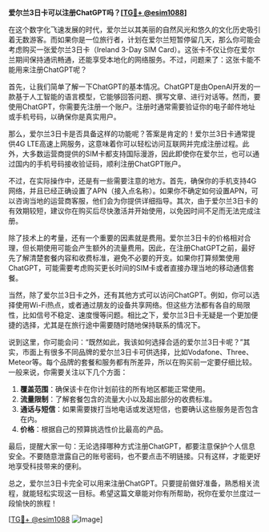 **爱尔兰3日卡可以注册ChatGPT吗？[[TG💪+ @esim1088](https://t.me/s/esim1088)]**

在这个数字化飞速发展的时代，爱尔兰以其美丽的自然风光和悠久的文化历史吸引着无数游客。而如果你是一位旅行者，计划在爱尔兰短暂停留几天，那么你可能会考虑购买一张爱尔兰3日卡（Ireland 3-Day SIM Card）。这张卡不仅让你在爱尔兰期间保持通讯畅通，还能享受本地化的网络服务。不过，问题来了：这张卡能不能用来注册ChatGPT呢？

首先，让我们简单了解一下ChatGPT的基本情况。ChatGPT是由OpenAI开发的一款基于人工智能的语言模型，它能够回答问题、撰写文章、进行对话等。然而，要使用ChatGPT，你需要先注册一个账户。注册时通常需要验证你的电子邮件地址或手机号码，以确保你是真实用户。

那么，爱尔兰3日卡是否具备这样的功能呢？答案是肯定的！爱尔兰3日卡通常提供4G LTE高速上网服务，这意味着你可以轻松访问互联网并完成注册过程。此外，大多数运营商提供的SIM卡都支持国际漫游，因此即使你在爱尔兰，也可以通过国内的手机号码接收验证码，顺利注册ChatGPT账户。

不过，在实际操作中，还是有一些需要注意的地方。首先，确保你的手机支持4G网络，并且已经正确设置了APN（接入点名称）。如果你不确定如何设置APN，可以咨询当地的运营商客服，他们会为你提供详细指导。其次，由于爱尔兰3日卡的有效期较短，建议你在购买后尽快激活并开始使用，以免因时间不足而无法完成注册。

除了技术上的考量，还有一个重要的因素就是费用。爱尔兰3日卡的价格相对合理，但长期使用可能会产生额外的流量费用。因此，在注册ChatGPT之前，最好先了解清楚套餐内容和收费标准，避免不必要的开支。如果你打算频繁使用ChatGPT，可能需要考虑购买更长时间的SIM卡或者直接办理当地的移动通信套餐。

当然，除了爱尔兰3日卡之外，还有其他方式可以访问ChatGPT。例如，你可以选择使用Wi-Fi热点，或者通过朋友的设备共享网络。但这些方法都有各自的局限性，比如信号不稳定、速度慢等问题。相比之下，爱尔兰3日卡无疑是一个更加便捷的选择，尤其是在旅行途中需要随时随地保持联系的情况下。

说到这里，你可能会问：“既然如此，我该如何选择合适的爱尔兰3日卡呢？”其实，市面上有很多不同品牌的爱尔兰3日卡可供选择，比如Vodafone、Three、Meteor等。每个品牌的套餐和服务都有所差异，所以在购买前一定要仔细比较。一般来说，你需要关注以下几个方面：

1. **覆盖范围**：确保该卡在你计划前往的所有地区都能正常使用。
2. **流量限制**：了解套餐包含的流量大小以及超出部分的收费标准。
3. **通话与短信**：如果需要拨打当地电话或发送短信，也要确认这些服务是否包含在内。
4. **价格**：根据自己的预算挑选性价比最高的产品。

最后，提醒大家一句：无论选择哪种方式注册ChatGPT，都要注意保护个人信息安全。不要随意泄露自己的账号密码，也不要点击不明链接。只有这样，才能更好地享受科技带来的便利。

总之，爱尔兰3日卡完全可以用来注册ChatGPT。只要提前做好准备，熟悉相关流程，就能轻松实现这一目标。希望这篇文章能对你有所帮助，祝你在爱尔兰度过一段愉快的旅程！

[[TG💪+ @esim1088](https://t.me/s/esim1088) ![Image](https://i.postimg.cc/4NQfJmqS/Snipaste-2025-05-13-00-14-12.png)]